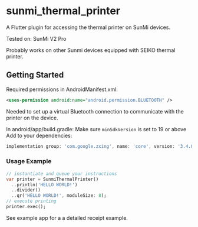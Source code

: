 # sunmi_thermal_printer

A Flutter plugin for accessing the thermal printer on SunMi devices.

Tested on:
SunMi V2 Pro

Probably works on other Sunmi devices equipped with SEIKO thermal printer.

## Getting Started

Required permissions in AndroidManifest.xml:
``` xml
<uses-permission android:name="android.permission.BLUETOOTH" />
```
Needed to set up a virtual Bluetooth connection to communicate with the printer on the device.

In android/app/build.gradle:
Make sure `minSdkVersion` is set to 19 or above
Add to your dependencies:
``` groovy
implementation group: 'com.google.zxing', name: 'core', version: '3.4.0'
```

### Usage Example
``` dart
// instantiate and queue your instructions
var printer = SunmiThermalPrinter()
  ..println('HELLO WORLD!')
  ..divider()
  ..qr('HELLO WORLD!', moduleSize: 8);
// execute printing
printer.exec();
```

See example app for a a detailed receipt example.